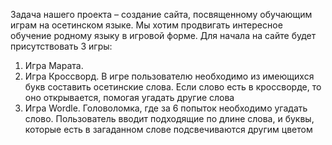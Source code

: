 Задача нашего проекта – создание сайта, посвященному обучающим играм на осетинском языке. Мы хотим продвигать интересное обучение родному языку в игровой форме.
Для начала на сайте будет присутствовать 3 игры:
1.	Игра Марата.
2.	Игра Кроссворд. В игре пользователю необходимо из имеющихся букв составить осетинские слова. Если слово есть в кроссворде, то оно открывается, помогая угадать другие слова
3.	Игра Wordle. Головоломка, где за 6 попыток необходимо угадать слово. Пользователь вводит подходящие по длине слова, и буквы, которые есть в загаданном слове подсвечиваются другим цветом
